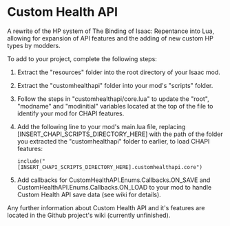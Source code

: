 # Custom Health API
A rewrite of the HP system of The Binding of Isaac: Repentance into Lua, allowing for expansion of API features and the adding of new custom HP types by modders.

To add to your project, complete the following steps:
1) Extract the "resources" folder into the root directory of your Isaac mod.
2) Extract the "customhealthapi" folder into your mod's "scripts" folder.
3) Follow the steps in "customhealthapi/core.lua" to update the "root", "modname" and "modinitial" variables located at the top of the file to identify your mod for CHAPI features.
4) Add the following line to your mod's main.lua file, replacing [INSERT_CHAPI_SCRIPTS_DIRECTORY_HERE] with the path of the folder you extracted the "customhealthapi" folder to earlier, to load CHAPI features:

       include("[INSERT_CHAPI_SCRIPTS_DIRECTORY_HERE].customhealthapi.core")

5) Add callbacks for CustomHealthAPI.Enums.Callbacks.ON_SAVE and CustomHealthAPI.Enums.Callbacks.ON_LOAD to your mod to handle Custom Health API save data (see wiki for details).

Any further information about Custom Health API and it's features are located in the Github project's wiki (currently unfinished).
